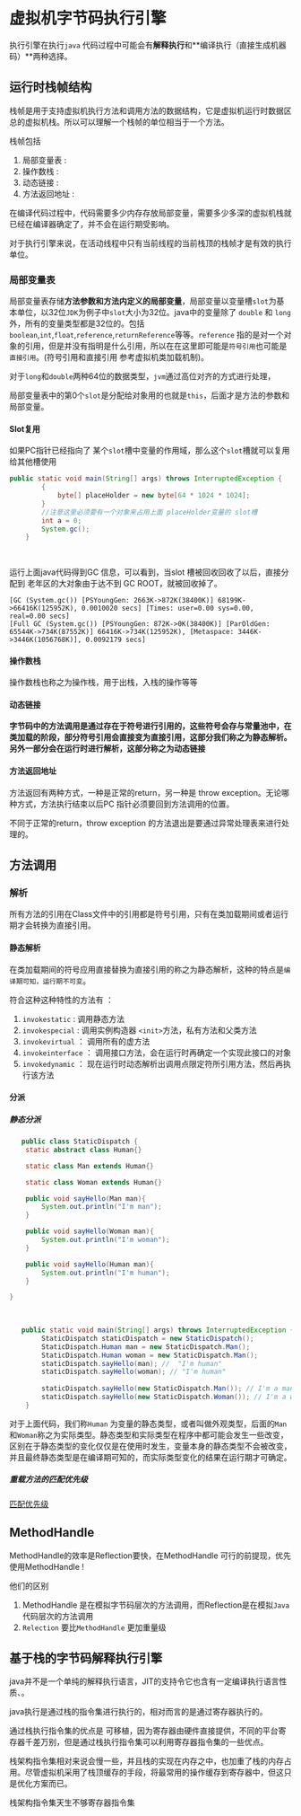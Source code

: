 # 虚拟机字节码执行引擎

执行引擎在执行`java` 代码过程中可能会有**解释执行**和**编译执行（直接生成机器码）**两种选择。

## 运行时栈帧结构

栈帧是用于支持虚拟机执行方法和调用方法的数据结构，它是虚拟机运行时数据区总的虚拟机栈。所以可以理解一个栈帧的单位相当于一个方法。

栈帧包括

1. 局部变量表 : 
2. 操作数栈 : 
3. 动态链接 : 
4. 方法返回地址 : 

在编译代码过程中，代码需要多少内存存放局部变量，需要多少多深的虚拟机栈就已经在编译器确定了，并不会在运行期受影响。

对于执行引擎来说，在活动线程中只有当前线程的当前栈顶的栈帧才是有效的执行单位。

### 局部变量表

局部变量表存储**方法参数和方法内定义的局部变量**，局部变量以变量槽`slot`为基本单位，以32位`JDK`为例子中`slot`大小为32位。java中的变量除了 `double` 和 `long`  外，所有的变量类型都是32位的。包括`boolean`,`int`,`float`,`reference`,`returnReference`等等。`reference` 指的是对一个对象的引用，但是并没有指明是什么引用，所以在在这里即可能是`符号引用`也可能是`直接引用`。(符号引用和直接引用 参考虚拟机类加载机制)。

对于`long`和`double`两种64位的数据类型，`jvm`通过高位对齐的方式进行处理，

局部变量表中的第0个`slot`是分配给对象用的也就是`this`，后面才是方法的参数和局部变量。

#### Slot复用

如果PC指针已经指向了 某个`slot`槽中变量的作用域，那么这个`slot`槽就可以复用给其他槽使用

```java
public static void main(String[] args) throws InterruptedException {
        {
            byte[] placeHolder = new byte[64 * 1024 * 1024];
        }
    	//注意这里必须要有一个对象来占用上面 placeHolder变量的 slot槽
		int a = 0;
        System.gc();
    }
   
    
```

运行上面java代码得到GC 信息，可以看到，当slot 槽被回收回收了以后，直接分配到 老年区的大对象由于达不到 GC ROOT，就被回收掉了。

```
[GC (System.gc()) [PSYoungGen: 2663K->872K(38400K)] 68199K->66416K(125952K), 0.0010020 secs] [Times: user=0.00 sys=0.00, real=0.00 secs] 
[Full GC (System.gc()) [PSYoungGen: 872K->0K(38400K)] [ParOldGen: 65544K->734K(87552K)] 66416K->734K(125952K), [Metaspace: 3446K->3446K(1056768K)], 0.0092179 secs] 
```

#### 操作数栈

操作数栈也称之为操作栈，用于出栈，入栈的操作等等

#### 动态链接

**字节码中的方法调用是通过存在于符号进行引用的，这些符号会存与常量池中，在类加载的阶段，部分符号引用会直接变为直接引用，这部分我们称之为静态解析。另外一部分会在运行时进行解析，这部分称之为动态链接**

#### 方法返回地址

方法返回有两种方式，一种是正常的return，另一种是 throw exception。无论哪种方式，方法执行结束以后PC 指针必须要回到方法调用的位置。

不同于正常的return，throw exception 的方法退出是要通过异常处理表来进行处理的。

## 方法调用

### 解析

所有方法的引用在Class文件中的引用都是符号引用，只有在类加载期间或者运行期才会转换为直接引用。

#### 静态解析

在类加载期间的符号应用直接替换为直接引用的称之为静态解析，这种的特点是`编译期可知，运行期不可变`。

符合这种这种特性的方法有 ：

1. `invokestatic` : 调用静态方法
2. `invokespecial` : 调用实例构造器 `<init>`方法，私有方法和父类方法
3. `invokevirtual` ： 调用所有的虚方法
4. `invokeinterface`  ： 调用接口方法，会在运行时再确定一个实现此接口的对象
5. `invokedynamic` ： 现在运行时动态解析出调用点限定符所引用方法，然后再执行该方法

#### 分派

##### 静态分派

```java
   public class StaticDispatch {
    static abstract class Human{}

    static class Man extends Human{}

    static class Woman extends Human{}

    public void sayHello(Man man){
        System.out.println("I'm man");
    }

    public void sayHello(Woman man){
        System.out.println("I'm woman");
    }

    public void sayHello(Human man){
        System.out.println("I'm human");
    }

}

   
   
   public static void main(String[] args) throws InterruptedException {
        StaticDispatch staticDispatch = new StaticDispatch();
        StaticDispatch.Human man = new StaticDispatch.Man();
        StaticDispatch.Human woman = new StaticDispatch.Man();
        staticDispatch.sayHello(man); //  "I'm human"
        staticDispatch.sayHello(woman); // "I'm human"
       
        staticDispatch.sayHello(new StaticDispatch.Man()); // I'm a man
        staticDispatch.sayHello(new StaticDispatch.Woman()); // I'm a woman
    }
```

对于上面代码，我们称`Human` 为变量的静态类型，或者叫做外观类型，后面的`Man` 和`Woman`称之为实际类型。静态类型和实际类型在程序中都可能会发生一些改变，区别在于静态类型的变化仅仅是在使用时发生，变量本身的静态类型不会被改变，并且最终静态类型是在编译期可知的，而实际类型变化的结果在运行期才可确定。

##### 重载方法的匹配优先级

[匹配优先级](https://my.oschina.net/sel/blog/223229)

## MethodHandle

MethodHandle的效率是Reflection要快，在MethodHandle 可行的前提现，优先使用MethodHandle !

他们的区别

1. MethodHandle 是在模拟字节码层次的方法调用，而Reflection是在模拟`Java`代码层次的方法调用
2. `Relection` 要比`MethodHandle` 更加重量级

## 基于栈的字节码解释执行引擎

java并不是一个单纯的解释执行语言，JIT的支持令它也含有一定编译执行语言性质、。



java执行是通过栈的指令集进行执行的，相对而言的是通过寄存器执行的。

通过栈执行指令集的优点是 可移植，因为寄存器由硬件直接提供，不同的平台寄存器千差万别，但是通过栈执行指令集可以利用寄存器指令集的一些优点。

栈架构指令集相对来说会慢一些，并且栈的实现在内存之中，也加重了栈的内存占用。尽管虚拟机采用了栈顶缓存的手段，将最常用的操作缓存到寄存器中，但这只是优化方案而已。

栈架构指令集天生不够寄存器指令集


